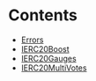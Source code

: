 

# Contents
- [Errors](Errors.sol/interface.Errors.md)
- [IERC20Boost](IERC20Boost.sol/interface.IERC20Boost.md)
- [IERC20Gauges](IERC20Gauges.sol/interface.IERC20Gauges.md)
- [IERC20MultiVotes](IERC20MultiVotes.sol/interface.IERC20MultiVotes.md)
